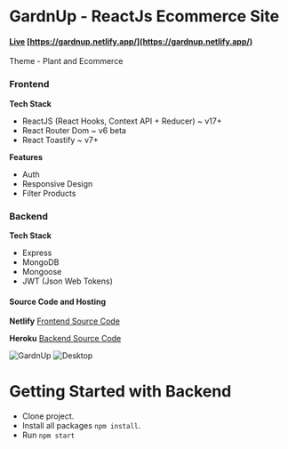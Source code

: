 # GardnUp - ReactJs Ecommerce Site

#### [Live](https://gardnup.netlify.app/)  [https://gardnup.netlify.app/](https://gardnup.netlify.app/)

Theme - Plant and Ecommerce

### Frontend

**Tech Stack**
- ReactJS (React Hooks, Context API + Reducer) ~ v17+
- React Router Dom ~ v6 beta
- React Toastify ~ v7+

**Features**
- Auth
- Responsive Design
- Filter Products

### Backend

**Tech Stack**
- Express
- MongoDB
- Mongoose
- JWT (Json Web Tokens)

#### Source Code and Hosting

**Netlify**
[Frontend Source Code](https://github.com/vaishnavme/gardnup-frontend)

**Heroku**
[Backend Source Code](https://github.com/vaishnavme/gardnup-backend)

![GardnUp](https://github.com/vaishnavme/gardnup-frontend/blob/dev-2.0/template/mobile.png)
![Desktop](https://github.com/vaishnavme/gardnup-frontend/blob/dev-2.0/template/desktop.png)

# Getting Started with Backend

- Clone project.
- Install all packages `npm install`.
- Run `npm start`


